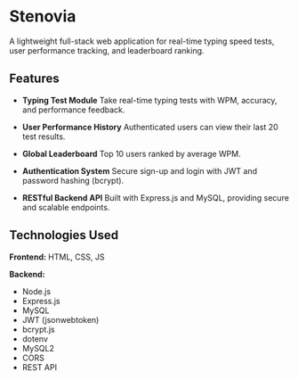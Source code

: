 # **Stenovia**

A lightweight full-stack web application for real-time typing speed tests, user performance tracking, and leaderboard ranking.


##  Features

*  **Typing Test Module**
  Take real-time typing tests with WPM, accuracy, and performance feedback.

*  **User Performance History**
  Authenticated users can view their last 20 test results.

*  **Global Leaderboard**
  Top 10 users ranked by average WPM.

*  **Authentication System**
  Secure sign-up and login with JWT and password hashing (bcrypt).

*  **RESTful Backend API**
  Built with Express.js and MySQL, providing secure and scalable endpoints.


##  Technologies Used

**Frontend:**
 HTML, CSS, JS 

**Backend:**

* Node.js
* Express.js
* MySQL
* JWT (jsonwebtoken)
* bcrypt.js
* dotenv
* MySQL2
* CORS
* REST API
